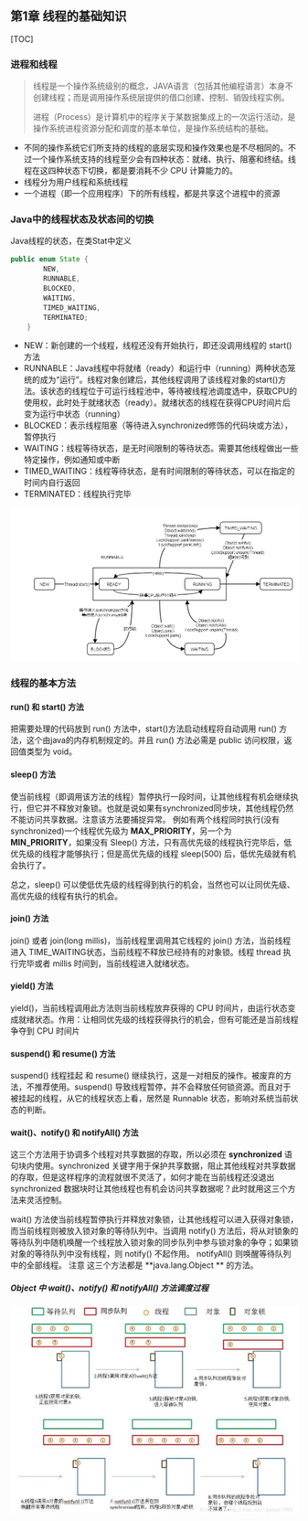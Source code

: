 ## 第1章 线程的基础知识

[TOC]

### 进程和线程

> 线程是一个操作系统级别的概念，JAVA语言（包括其他编程语言）本身不创建线程；而是调用操作系统层提供的借口创建、控制、销毁线程实例。
>
> 进程（Process）是计算机中的程序关于某数据集成上的一次运行活动，是操作系统进程资源分配和调度的基本单位，是操作系统结构的基础。

- 不同的操作系统它们所支持的线程的底层实现和操作效果也是不尽相同的。不过一个操作系统支持的线程至少会有四种状态：就绪、执行、阻塞和终结。线程在这四种状态下切换，都是要消耗不少 CPU 计算能力的。
- 线程分为用户线程和系统线程
- 一个进程（即一个应用程序）下的所有线程，都是共享这个进程中的资源

### Java中的线程状态及状态间的切换

Java线程的状态，在类Stat中定义

```java
public enum State {
        NEW,
        RUNNABLE,
        BLOCKED,
        WAITING,
        TIMED_WAITING,
        TERMINATED;
    }
```

- NEW：新创建的一个线程，线程还没有开始执行，即还没调用线程的 start() 方法
- RUNNABLE：Java线程中将就绪（ready）和运行中（running）两种状态笼统的成为“运行”。线程对象创建后，其他线程调用了该线程对象的start()方法。该状态的线程位于可运行线程池中，等待被线程池调度选中，获取CPU的使用权，此时处于就绪状态（ready）。就绪状态的线程在获得CPU时间片后变为运行中状态（running）
- BLOCKED：表示线程阻塞（等待进入synchronized修饰的代码块或方法），暂停执行
- WAITING：线程等待状态，是无时间限制的等待状态。需要其他线程做出一些特定操作，例如通知或中断
- TIMED_WAITING：线程等待状态，是有时间限制的等待状态，可以在指定的时间内自行返回
- TERMINATED：线程执行完毕

![](./pictures/threadStates.jpg)

### 线程的基本方法

#### run() 和 start() 方法

把需要处理的代码放到 run() 方法中，start()方法启动线程将自动调用 run() 方法，这个由java的内存机制规定的。并且 run() 方法必需是 public 访问权限，返回值类型为 void。

#### sleep() 方法

使当前线程（即调用该方法的线程）暂停执行一段时间，让其他线程有机会继续执行，但它并不释放对象锁。也就是说如果有synchronized同步块，其他线程仍然不能访问共享数据。注意该方法要捕捉异常。 
例如有两个线程同时执行(没有synchronized)一个线程优先级为 **MAX_PRIORITY**，另一个为 **MIN_PRIORITY**，如果没有 Sleep() 方法，只有高优先级的线程执行完毕后，低优先级的线程才能够执行；但是高优先级的线程 sleep(500) 后，低优先级就有机会执行了。

总之，sleep() 可以使低优先级的线程得到执行的机会，当然也可以让同优先级、高优先级的线程有执行的机会。

#### join() 方法

join() 或者 join(long millis)，当前线程里调用其它线程的 join() 方法，当前线程进入 TIME_WAITING状态，当前线程不释放已经持有的对象锁。线程 thread 执行完毕或者 millis 时间到，当前线程进入就绪状态。

#### yield() 方法

yield()，当前线程调用此方法则当前线程放弃获得的 CPU 时间片，由运行状态变成就绪状态。作用：让相同优先级的线程获得执行的机会，但有可能还是当前线程争夺到 CPU 时间片

#### suspend() 和 resume() 方法

suspend() 线程挂起 和 resume() 继续执行，这是一对相反的操作。被废弃的方法，不推荐使用。suspend() 导致线程暂停，并不会释放任何锁资源。而且对于被挂起的线程，从它的线程状态上看，居然是 Runnable 状态，影响对系统当前状态的判断。

#### wait()、notify() 和 notifyAll() 方法

这三个方法用于协调多个线程对共享数据的存取，所以必须在 **synchronized** 语句块内使用。synchronized 关键字用于保护共享数据，阻止其他线程对共享数据的存取，但是这样程序的流程就很不灵活了，如何才能在当前线程还没退出 synchronized 数据块时让其他线程也有机会访问共享数据呢？此时就用这三个方法来灵活控制。 

wait() 方法使当前线程暂停执行并释放对象锁，让其他线程可以进入获得对象锁，而当前线程则被放入锁对象的等待队列中。当调用 notify() 方法后，将从对锁象的等待队列中随机唤醒一个线程放入锁对象的同步队列中参与锁对象的争夺；如果锁对象的等待队列中没有线程，则 notify() 不起作用。 notifyAll() 则唤醒等待队列中的全部线程。  注意 这三个方法都是 **java.lang.Object ** 的方法。

##### Object 中 wait()、notify() 和 notifyAll() 方法调度过程

![](./pictures/threadwait.JPG)
